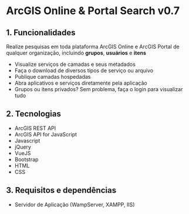 # ArcGIS Online & Portal Search v0.7

**1. Funcionalidades**
----------------------

Realize pesquisas em toda plataforma ArcGIS Online e ArcGIS Portal de qualquer organização, incluindo **grupos**, **usuários** e **itens**

- Visualize serviços de camadas e seus metadados
- Faça o download de diversos tipos de serviço ou arquivo
- Publique camadas hospedadas
- Abra aplicativos e serviços diretamente pela aplicação
- Grupos ou itens privados? Sem problema, faça o login para visualizar tudo

**2. Tecnologias**
------------------

- ArcGIS REST API
- ArcGIS API for JavaScript
- Javascript
- jQuery
- VueJS
- Bootstrap
- HTML
- CSS

**3. Requisitos e dependências**
--------------------------------

- Servidor de Aplicação (WampServer, XAMPP, IIS)
